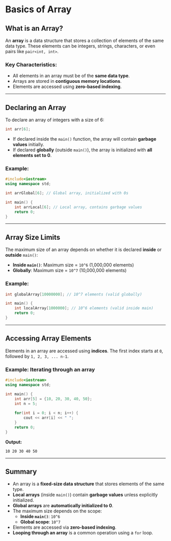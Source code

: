 # Basics of Array

## What is an Array?
An **array** is a data structure that stores a collection of elements of the same data type. These elements can be integers, strings, characters, or even pairs like `pair<int, int>`.

### Key Characteristics:
- All elements in an array must be of the **same data type**.
- Arrays are stored in **contiguous memory locations**.
- Elements are accessed using **zero-based indexing**.

---

## Declaring an Array
To declare an array of integers with a size of 6:
```cpp
int arr[6];
```
- If declared inside the `main()` function, the array will contain **garbage values** initially.
- If declared **globally** (outside `main()`), the array is initialized with **all elements set to 0**.

### Example:
```cpp
#include<iostream>
using namespace std;

int arrGlobal[6]; // Global array, initialized with 0s

int main() {
    int arrLocal[6]; // Local array, contains garbage values
    return 0;
}
```

---

## Array Size Limits
The maximum size of an array depends on whether it is declared **inside** or **outside** `main()`:
- **Inside `main()`**: Maximum size = `10^6` (1,000,000 elements)
- **Globally**: Maximum size = `10^7` (10,000,000 elements)

### Example:
```cpp
int globalArray[10000000]; // 10^7 elements (valid globally)

int main() {
    int localArray[1000000]; // 10^6 elements (valid inside main)
    return 0;
}
```

---

## Accessing Array Elements
Elements in an array are accessed using **indices**. The first index starts at `0`, followed by `1, 2, 3, ... n-1`.

### Example: Iterating through an array
```cpp
#include<iostream>
using namespace std;

int main() {
    int arr[5] = {10, 20, 30, 40, 50};
    int n = 5;
    
    for(int i = 0; i < n; i++) {
        cout << arr[i] << " ";
    }
    return 0;
}
```
**Output:**
```
10 20 30 40 50
```

---

## Summary
- An array is a **fixed-size data structure** that stores elements of the same type.
- **Local arrays** (inside `main()`) contain **garbage values** unless explicitly initialized.
- **Global arrays** are **automatically initialized to 0**.
- The maximum size depends on the scope:
  - **Inside `main()`**: `10^6`
  - **Global scope**: `10^7`
- Elements are accessed via **zero-based indexing**.
- **Looping through an array** is a common operation using a `for` loop.

